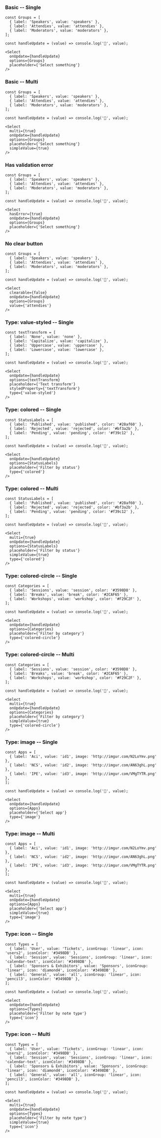 
### Basic -- Single

    const Groups = [
      { label: 'Speakers', value: 'speakers' },
      { label: 'Attendies', value: 'attendies' },
      { label: 'Moderators', value: 'moderators' },
    ];

    const handleUpdate = (value) => console.log('🐳', value);

    <Select
      onUpdate={handleUpdate}
      options={Groups}
      placeholder={'Select something'}
    />

### Basic -- Multi

    const Groups = [
      { label: 'Speakers', value: 'speakers' },
      { label: 'Attendies', value: 'attendies' },
      { label: 'Moderators', value: 'moderators' },
    ];

    const handleUpdate = (value) => console.log('🐳', value);

    <Select
      multi={true}
      onUpdate={handleUpdate}
      options={Groups}
      placeholder={'Select something'}
      simpleValue={true}
    />

### Has validation error

    const Groups = [
      { label: 'Speakers', value: 'speakers' },
      { label: 'Attendies', value: 'attendies' },
      { label: 'Moderators', value: 'moderators' },
    ];

    const handleUpdate = (value) => console.log('🐳', value);

    <Select
      hasError={true}
      onUpdate={handleUpdate}
      options={Groups}
      placeholder={'Select something'}
    />

### No clear button

    const Groups = [
      { label: 'Speakers', value: 'speakers' },
      { label: 'Attendies', value: 'attendies' },
      { label: 'Moderators', value: 'moderators' },
    ];

    const handleUpdate = (value) => console.log('🐳', value);

    <Select
      clearable={false}
      onUpdate={handleUpdate}
      options={Groups}
      value={'attendies'}
    />

### Type: value-styled -- Single

    const textTransform = [
      { label: 'None', value: 'none' },
      { label: 'Capitalize', value: 'capitalize' },
      { label: 'Uppercase', value: 'uppercase' },
      { label: 'Lowercase', value: 'lowercase' },
    ];

    const handleUpdate = (value) => console.log('🐳', value);

    <Select
      onUpdate={handleUpdate}
      options={textTransform}
      placeholder={'Text transform'}
      styledProperty={'textTransform'}
      type={'value-styled'}
    />

### Type: colored -- Single

    const StatusLabels = [
      { label: 'Published', value: 'published', color: '#28af60' },
      { label: 'Rejected', value: 'rejected', color: '#bf3a2b' },
      { label: 'Pending', value: 'pending', color: '#f39c12' },
    ];

    const handleUpdate = (value) => console.log('🐳', value);

    <Select
      onUpdate={handleUpdate}
      options={StatusLabels}
      placeholder={'Filter by status'}
      type={'colored'}
    />

### Type: colored -- Multi

    const StatusLabels = [
      { label: 'Published', value: 'published', color: '#28af60' },
      { label: 'Rejected', value: 'rejected', color: '#bf3a2b' },
      { label: 'Pending', value: 'pending', color: '#f39c12' },
    ];

    const handleUpdate = (value) => console.log('🐳', value);

    <Select
      multi={true}
      onUpdate={handleUpdate}
      options={StatusLabels}
      placeholder={'Filter by status'}
      simpleValue={true}
      type={'colored'}
    />

### Type: colored-circle -- Single

    const Categories = [
      { label: 'Sessions', value: 'session', color: '#3598D8' },
      { label: 'Breaks', value: 'break', color: '#2CAF65' },
      { label: 'Workshops', value: 'workshop', color: '#F29C2F' },
    ];

    const handleUpdate = (value) => console.log('🐳', value);

    <Select
      onUpdate={handleUpdate}
      options={Categories}
      placeholder={'Filter by category'}
      type={'colored-circle'}
    />

### Type: colored-circle -- Multi

    const Categories = [
      { label: 'Sessions', value: 'session', color: '#3598D8' },
      { label: 'Breaks', value: 'break', color: '#2CAF65' },
      { label: 'Workshops', value: 'workshop', color: '#F29C2F' },
    ];

    const handleUpdate = (value) => console.log('🐳', value);

    <Select
      multi={true}
      onUpdate={handleUpdate}
      options={Categories}
      placeholder={'Filter by category'}
      simpleValue={true}
      type={'colored-circle'}
    />

### Type: image -- Single

    const Apps = [
      { label: 'Aci', value: 'id1', image: 'http://imgur.com/N2LoYmv.png' },
      { label: 'NCS', value: 'id2', image: 'http://imgur.com/AN63ghL.png' },
      { label: 'IPE', value: 'id3', image: 'http://imgur.com/VMgTYTR.png' },
    ];

    const handleUpdate = (value) => console.log('🐳', value);

    <Select
      onUpdate={handleUpdate}
      options={Apps}
      placeholder={'Select app'}
      type={'image'}
    />

### Type: image -- Multi

    const Apps = [
      { label: 'Aci', value: 'id1', image: 'http://imgur.com/N2LoYmv.png' },
      { label: 'NCS', value: 'id2', image: 'http://imgur.com/AN63ghL.png' },
      { label: 'IPE', value: 'id3', image: 'http://imgur.com/VMgTYTR.png' },
    ];

    const handleUpdate = (value) => console.log('🐳', value);

    <Select
      multi={true}
      onUpdate={handleUpdate}
      options={Apps}
      placeholder={'Select app'}
      simpleValue={true}
      type={'image'}
    />

### Type: icon -- Single

    const Types = [
      { label: 'User', value: 'Tickets', iconGroup: 'linear', icon: 'users2', iconColor: '#3498DB' },
      { label: 'Session', value: 'Sessions', iconGroup: 'linear', icon: 'calendar-text', iconColor: '#3498DB' },
      { label: 'Sponsors & Exhibitors', value: 'Sponsors', iconGroup: 'linear', icon: 'diamond4', iconColor: '#3498DB' },
      { label: 'General', value: 'all', iconGroup: 'linear', icon: 'pencil3', iconColor: '#3498DB' },
    ];

    const handleUpdate = (value) => console.log('🐳', value);

    <Select
      onUpdate={handleUpdate}
      options={Types}
      placeholder={'Filter by note type'}
      type={'icon'}
    />

### Type: icon -- Multi

    const Types = [
      { label: 'User', value: 'Tickets', iconGroup: 'linear', icon: 'users2', iconColor: '#3498DB' },
      { label: 'Session', value: 'Sessions', iconGroup: 'linear', icon: 'calendar-text', iconColor: '#3498DB' },
      { label: 'Sponsors & Exhibitors', value: 'Sponsors', iconGroup: 'linear', icon: 'diamond4', iconColor: '#3498DB' },
      { label: 'General', value: 'all', iconGroup: 'linear', icon: 'pencil3', iconColor: '#3498DB' },
    ];

    const handleUpdate = (value) => console.log('🐳', value);

    <Select
      multi={true}
      onUpdate={handleUpdate}
      options={Types}
      placeholder={'Filter by note type'}
      simpleValue={true}
      type={'icon'}
    />

